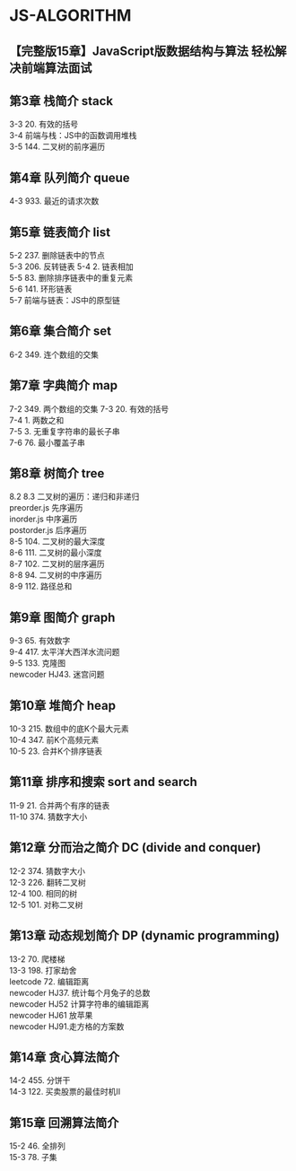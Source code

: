 # JS-ALGORITHM
## 【完整版15章】JavaScript版数据结构与算法 轻松解决前端算法面试

## 第3章 栈简介 stack
3-3 20. 有效的括号  
3-4 前端与栈：JS中的函数调用堆栈    
3-5 144. 二叉树的前序遍历   

## 第4章 队列简介 queue
4-3 933. 最近的请求次数

## 第5章 链表简介 list
5-2 237. 删除链表中的节点   
5-3 206. 反转链表 
5-4 2. 链表相加     
5-5 83. 删除排序链表中的重复元素    
5-6 141. 环形链表   
5-7 前端与链表：JS中的原型链    

## 第6章 集合简介 set
6-2 349. 连个数组的交集

## 第7章 字典简介 map
7-2 349. 两个数组的交集 
7-3 20. 有效的括号      
7-4 1. 两数之和     
7-5 3. 无重复字符串的最长子串   
7-6 76. 最小覆盖子串

## 第8章 树简介  tree
8.2  8.3 二叉树的遍历：递归和非递归     
preorder.js 先序遍历   
inorder.js 中序遍历  
postorder.js 后序遍历  
8-5 104. 二叉树的最大深度   
8-6 111. 二叉树的最小深度   
8-7 102. 二叉树的层序遍历   
8-8 94. 二叉树的中序遍历    
8-9 112. 路径总和   

## 第9章 图简介 graph
9-3 65. 有效数字    
9-4 417. 太平洋大西洋水流问题   
9-5 133. 克隆图     
newcoder HJ43. 迷宫问题

## 第10章 堆简介 heap
10-3 215. 数组中的底K个最大元素     
10-4 347. 前K个高频元素     
10-5 23. 合并K个排序链表

## 第11章 排序和搜索 sort and search 
11-9 21. 合并两个有序的链表     
11-10 374. 猜数字大小

## 第12章 分而治之简介 DC (divide and conquer)
12-2 374. 猜数字大小    
12-3 226. 翻转二叉树    
12-4 100. 相同的树  
12-5 101. 对称二叉树    

## 第13章 动态规划简介 DP (dynamic programming)
13-2 70. 爬楼梯     
13-3 198. 打家劫舍      
leetcode 72. 编辑距离    
newcoder HJ37. 统计每个月兔子的总数     
newcoder HJ52 计算字符串的编辑距离   
newcoder HJ61 放苹果           
newcoder HJ91.走方格的方案数        

## 第14章 贪心算法简介
14-2 455. 分饼干    
14-3 122. 买卖股票的最佳时机II

## 第15章 回溯算法简介
15-2 46. 全排列     
15-3 78. 子集
